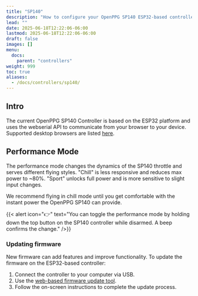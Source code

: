 ```yaml
---
title: "SP140"
description: "How to configure your OpenPPG SP140 ESP32-based controller"
lead: ""
date: 2025-06-18T12:22:06-06:00
lastmod: 2025-06-18T12:22:06-06:00
draft: false
images: []
menu:
  docs:
    parent: "controllers"
weight: 999
toc: true
aliases:
  - /docs/controllers/sp140/
---
```


## Intro

The current OpenPPG SP140 Controller is based on the ESP32 platform and uses the webserial API to communicate from your browser to your device. Supported desktop browsers are listed [here](https://caniuse.com/web-serial).

## Performance Mode

The performance mode changes the dynamics of the SP140 throttle and serves different flying styles.
"Chill" is less responsive and reduces max power to ~80%. "Sport" unlocks full power and is more sensitive to slight input changes.

We recommend flying in chill mode until you get comfortable with the instant power the OpenPPG SP140 can provide.

{{< alert icon="👉" text="You can toggle the performance mode by holding down the top button on the SP140 controller while disarmed. A beep confirms the change." />}}

### Updating firmware

New firmware can add features and improve functionality. To update the firmware on the ESP32-based controller:

1. Connect the controller to your computer via USB.
2. Use the [web-based firmware update tool](/configurators/sp140-v3/).
3. Follow the on-screen instructions to complete the update process.
